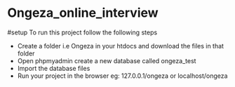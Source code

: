 # Ongeza_online_interview
#setup
To run this project follow the following steps
* Create a folder i.e Ongeza in your htdocs and download the files in that folder
* Open phpmyadmin create a new database called ongeza_test
* Import the database files 
* Run your project in the browser eg: 127.0.0.1/ongeza or localhost/ongeza

